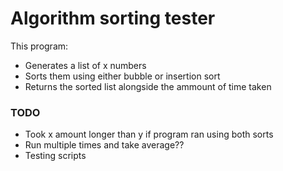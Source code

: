 # Algorithm sorting tester

This program:
- Generates a list of x numbers
- Sorts them using either bubble or insertion sort
- Returns the sorted list alongside the ammount of time taken

### TODO
- Took x amount longer than y if program ran using both sorts
- Run multiple times and take average??
- Testing scripts
